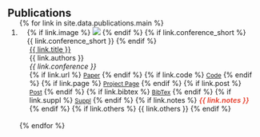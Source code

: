 <h2 id="publications" style="margin: 2px 0px -15px;">Publications</h2>

<div class="publications">
  <ol class="bibliography">
  {% for link in site.data.publications.main %}
    <li>
    <div class="pub-row">
      <div class="col-sm-3 abbr" style="position: relative;padding-right: 15px;padding-left: 15px;">
        {% if link.image %} 
        <img src="{{ link.image }}" class="teaser img-fluid z-depth-1" style="width=100;height=40%">
        {% endif %}
        {% if link.conference_short %} 
        <abbr class="badge">{{ link.conference_short }}</abbr>
        {% endif %}
      </div>
      <div class="col-sm-9" style="position: relative;padding-right: 15px;padding-left: 20px;">
        <div class="title"><a href="{{ link.url }}">{{ link.title }}</a></div>
        <div class="author">{{ link.authors }}</div>
        <div class="periodical"><em>{{ link.conference }}</em></div>
        <div class="links">
          {% if link.url %} 
          <a href="{{ link.url }}" class="btn btn-sm z-depth-0" role="button" target="_blank" style="font-size:12px;">Paper</a>
          {% endif %}
          {% if link.code %} 
          <a href="{{ link.code }}" class="btn btn-sm z-depth-0" role="button" target="_blank" style="font-size:12px;">Code</a>
          {% endif %}
          {% if link.page %} 
          <a href="{{ link.page }}" class="btn btn-sm z-depth-0" role="button" target="_blank" style="font-size:12px;">Project Page</a>
          {% endif %}
          {% if link.post %} 
          <a href="{{ link.post }}" class="btn btn-sm z-depth-0" role="button" target="_blank" style="font-size:12px;">Post</a>
          {% endif %}
          {% if link.bibtex %} 
          <a href="{{ link.bibtex }}" class="btn btn-sm z-depth-0" role="button" target="_blank" style="font-size:12px;">BibTex</a>
          {% endif %}
          {% if link.suppl %} 
          <a href="{{ link.suppl }}" class="btn btn-sm z-depth-0" role="button" target="_blank" style="font-size:12px;">Suppl</a>
          {% endif %}
          {% if link.notes %} 
          <strong> <i style="color:#e74d3c">{{ link.notes }}</i></strong>
          {% endif %}
          {% if link.others %} 
          {{ link.others }}
          {% endif %}
        </div>
      </div>
    </div>
    </li>
  <br>
  {% endfor %}
  </ol>
</div>
